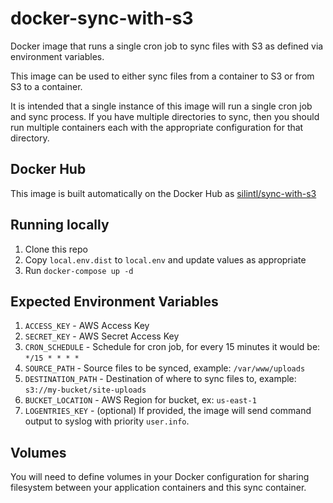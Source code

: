 # docker-sync-with-s3
Docker image that runs a single cron job to sync files with S3 as defined via environment variables.

This image can be used to either sync files from a container to S3 or from S3 to a container. 

It is intended that a single instance of this image will run a single cron job and sync process. If you have multiple 
directories to sync, then you should run multiple containers each with the appropriate configuration for that directory. 

## Docker Hub
This image is built automatically on the Docker Hub as [silintl/sync-with-s3](https://hub.docker.com/r/silintl/sync-with-s3/)

## Running locally
1. Clone this repo
2. Copy ```local.env.dist``` to ```local.env``` and update values as appropriate
3. Run ```docker-compose up -d```

## Expected Environment Variables
1. ```ACCESS_KEY``` - AWS Access Key
2. ```SECRET_KEY``` - AWS Secret Access Key
3. ```CRON_SCHEDULE``` - Schedule for cron job, for every 15 minutes it would be: ```*/15 * * * *```
4. ```SOURCE_PATH``` - Source files to be synced, example: ```/var/www/uploads```
5. ```DESTINATION_PATH``` - Destination of where to sync files to, example: ```s3://my-bucket/site-uploads```
6. ```BUCKET_LOCATION``` - AWS Region for bucket, ex: ```us-east-1```
7. ```LOGENTRIES_KEY``` - (optional) If provided, the image will send command output to syslog with priority ```user.info```.

## Volumes
You will need to define volumes in your Docker configuration for sharing filesystem between your application 
containers and this sync container.
